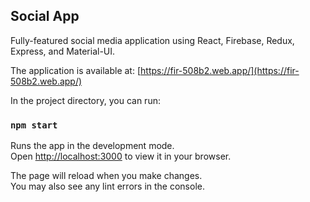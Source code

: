 ## Social App

Fully-featured social media application using React, Firebase, Redux, Express, and Material-UI. 

The application is available at: [https://fir-508b2.web.app/](https://fir-508b2.web.app/)

In the project directory, you can run:

### `npm start`

Runs the app in the development mode.\
Open [http://localhost:3000](http://localhost:3000) to view it in your browser.

The page will reload when you make changes.\
You may also see any lint errors in the console.

